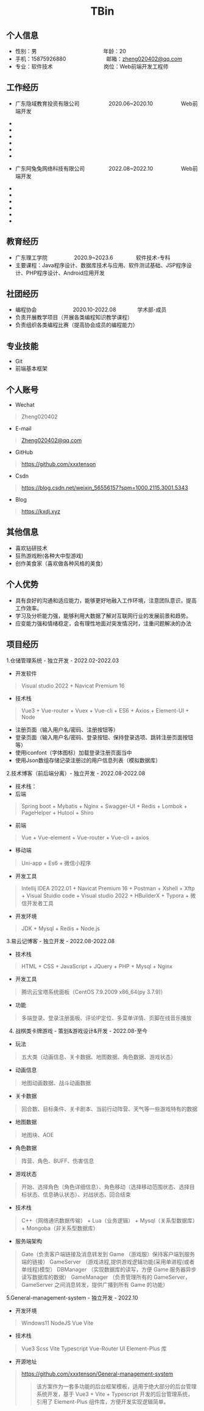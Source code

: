  <center>
     <h1>TBin</h1>
 </center>
 
 ## 个人信息
 
 * 性别：男&emsp;&emsp;&emsp;&emsp;&emsp;&emsp;&emsp;&emsp;&emsp;&emsp;&emsp;&emsp;&ensp;年龄：20
 * 手机：15875926880 &ensp;&emsp;&emsp;&emsp;&emsp;&emsp;&emsp;&ensp;  邮箱：zheng020402@qq.com
 * 专业：软件技术  &emsp;&emsp;&emsp;&emsp;&emsp;&emsp;&emsp;&emsp;&emsp;  岗位：Web前端开发工程师

## 工作经历

* 广东隐域教育投资有限公司&emsp;&emsp;&emsp;&emsp;&emsp;&ensp;2020.06~2020.10&emsp;&emsp;&emsp;&emsp;&emsp; Web前端开发
* 
*
*
*
*
*

* 广东阿兔兔网络科技有限公司&emsp;&emsp;&emsp;&emsp;&ensp;2022.08~2022.10&emsp;&emsp;&emsp;&emsp;&emsp; Web前端开发
* 
*
*
*
*
*

## 教育经历

* 广东理工学院&emsp;&emsp;&emsp;&emsp;&emsp;2020.9~2023.6&emsp;&emsp;&emsp;&emsp; 软件技术-专科
* 主要课程：Java程序设计、数据库技术与应用、软件测试基础、JSP程序设计、PHP程序设计、Android应用开发

## 社团经历

* 编程协会 &ensp;&emsp;&emsp;&emsp;&emsp;&emsp;&emsp;2020.10-2022.08&emsp;&emsp;&emsp;&emsp;学术部-成员
* 负责开展教学项目（开展各类编程知识教学课程）
* 负责组织各类编程比赛（提高协会成员的编程能力）

## 专业技能

* Git
* 前端基本框架

## 个人账号

* Wechat
> Zheng020402
* E-mail
> Zheng020402@qq.com
* GitHub
> https://github.com/xxxtenson
* Csdn
> https://blog.csdn.net/weixin_56556157?spm=1000.2115.3001.5343
* Blog
> https://kxdj.xyz

## 其他信息

* 喜欢钻研技术
* 狂热游戏粉(各种大中型游戏)
* 创作美食家（喜欢做各种风格的美食）

## 个人优势

* 具有良好的沟通和适应能力，能够更好地融入工作环境，注意团队意识，提高工作效率。
* 学习及分析能力强，能够利用大数据了解对互联网行业的发展前景和趋势。
* 应变能力强和情绪稳定，会有理性地面对突发情况时，注重问题解决的办法

## 项目经历

1.仓储管理系统 - 独立开发 - 2022.02-2022.03

* 开发软件
> Visual studio 2022 + Navicat Premium 16
* 技术栈
> Vue3 + Vue-router + Vuex + Vue-cli + ES6 + Axios + Element-UI + Node
* 注册页面（输入用户名/密码、注册按钮等）
* 登录页面（输入用户名/密码、登录按钮、保持登录选项、跳转注册页面按钮等）
* 使用iconfont（字体图标）加载登录注册页面当中
* 使用Json数组存储记录注册过的用户信息列表（模拟数据库）

2.技术博客（前后端分离）- 独立开发 - 2022.08-2022.08

* 技术栈：
* 后端
> Spring boot + Mybatis + Nginx + Swagger-UI + Redis + Lombok + PageHelper + Hutool + Shiro
* 前端
> Vue + Vue-element + Vue-router + Vue-cli + axios
* 移动端
> Uni-app + Es6 + 微信小程序
* 开发工具
> Intellij IDEA 2022.01 + Navicat Premium 16 + Postman + Xshell + Xftp + Visual Stuidio code + Visual studio 2022 + HBuilderX + Typora + 微信开发者工具
* 开发环境
> JDK + Mysql + Redis + Node.js

3.易云记博客 - 独立开发 - 2022.08-2022.08

* 技术栈
> HTML + CSS + JavaScript + JQuery + PHP + Mysql + Nginx
* 开发工具
> 腾讯云宝塔系统面板（CentOS 7.9.2009 x86_64(py 3.7.9)）
* 功能
> 多端登录、登录注册面板、评论IP定位、多菜单详情、页脚在线音乐播放

4. 战棋类卡牌游戏 - 策划&游戏设计&开发 - 2022.08-至今

* 玩法
> 五大类（动画信息、关卡数据、地图数据、角色数据、游戏状态）
* 动画信息
> 地图动画数据、战斗动画数据
* 关卡数据
> 回合数、目标条件、关卡剧本、当前行动阵营、天气等一些游戏特有的数据
* 地图数据
> 地图块、AOE
* 角色数据
> 阵营、角色、BUFF、伤害信息
* 游戏状态
> 开始、选择角色（角色详细信息）、角色移动（选择移动范围状态、选择目标状态、信息确认状态）、对战状态、回合结束
* 技术栈
> C++（网络通讯数据传输） + Lua（业务逻辑） + Mysql（关系型数据库） + Mongoba（非关系型数据库）
* 服务端架构
> Gate（负责客户端链接及消息转发到 Game （游戏服）保持客户端到服务端的链接）
> GameServer （游戏进程,提供游戏逻辑功能(采用单进程(或者单线程)模型）
> DBManager （实现数据库的读写，方便 Game 服务器异步读写数据库的数据）
> GameManager （负责管理所有的 GameServer，GameServer 之间消息转发，提供广播到所有 Game 的功能）

5.General-management-system - 独立开发 - 2022.10

* 开发环境
> Windows11 NodeJS Vue Vite
* 技术栈
> Vue3 Scss Vite Typescript Vue-Router
> UI Element-Plus 库
* 开源地址
> https://github.com/xxxtenson/General-management-system
>> 该方案作为一套多功能的后台框架模板，适用于绝大部分的后台管理系统开发，基于 Vue3 + Vite + Typescript 开发的后台管理系统，引用了 Element-Plus 组件库，方便开发实现逻辑简单。
